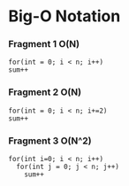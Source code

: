 # Big-O Notation

### Fragment 1 O(N)
    for(int = 0; i < n; i++)
    sum++
    
### Fragment 2 O(N)
    for(int = 0; i < n; i+=2)
    sum++


### Fragment 3 O(N^2)
    for(int i=0; i < n; i++)
      for(int j = 0; j < n; j++)
        sum++
    
    
